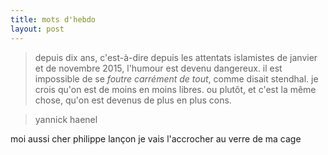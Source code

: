 ```yaml
---
title: mots d'hebdo
layout: post
---
```


> depuis dix ans, c'est-à-dire depuis les attentats islamistes de janvier et de novembre 2015,
> l'humour est devenu dangereux. il est impossible de se *foutre carrément de tout*,
> comme disait stendhal. je crois qu'on est de moins en moins libres.
> ou plutôt, et c'est la même chose, qu'on est devenus de plus en plus cons.

> yannick haenel

moi aussi cher philippe lançon
je vais l'accrocher au verre de ma cage
